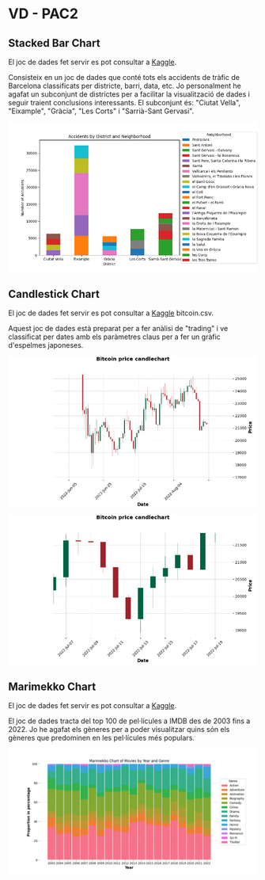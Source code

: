 # VD - PAC2

## Stacked Bar Chart

El joc de dades fet servir es pot consultar a [Kaggle](https://www.kaggle.com/datasets/emmanuelfwerr/barcelona-car-accidents).

Consisteix en un joc de dades que conté tots els accidents de tràfic de Barcelona classificats per districte, barri, data, etc. Jo personalment he agafat un subconjunt de districtes per a facilitar la visualització de dades i seguir traient conclusions interessants. El subconjunt és: "Ciutat Vella", "Eixample", "Gràcia", "Les Corts" i "Sarrià-Sant Gervasi".

![Stacked Bar Chart](./stacked_bar.png)

## Candlestick Chart

El joc de dades fet servir es pot consultar a [Kaggle](https://www.kaggle.com/datasets/kaushiksuresh147/top-10-cryptocurrencies-historical-dataset) bitcoin.csv.

Aquest joc de dades està preparat per a fer anàlisi de "trading" i ve classificat per dates amb els paràmetres claus per a fer un gràfic d'espelmes japoneses.

![Candlestick Chart](./candlestick.png)

![Candlestick Chart (Zoom)](./candlestick2.png)

## Marimekko Chart

El joc de dades fet servir es pot consultar a [Kaggle](https://www.kaggle.com/datasets/georgescutelnicu/top-100-popular-movies-from-2003-to-2022-imdb).

El joc de dades tracta del top 100 de pel·lícules a IMDB des de 2003 fins a 2022. Jo he agafat els gèneres per a poder visualitzar quins són els gèneres que predominen en les pel·lícules més populars.

![Marimekko Chart](./marimekko.png)
